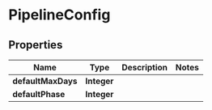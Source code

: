 

# PipelineConfig


## Properties

| Name | Type | Description | Notes |
|------------ | ------------- | ------------- | -------------|
|**defaultMaxDays** | **Integer** |  |  |
|**defaultPhase** | **Integer** |  |  |



